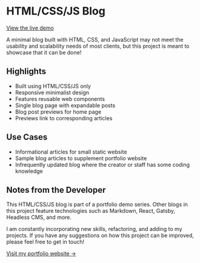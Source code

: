 # HTML/CSS/JS Blog

[View the live demo](https://christadejesus.github.io/html-css-js-blog/index.html)

A minimal blog built with HTML, CSS, and JavaScript may not meet the usability and scalability needs of most clients, but this project is meant to showcase that it can be done!
## Highlights

- Built using HTML/CSS/JS only
- Responsive minimalist design
- Features reusable web components
- Single blog page with expandable posts
- Blog post previews for home page
- Previews link to corresponding articles

## Use Cases

- Informational articles for small static website
- Sample blog articles to supplement portfolio website
- Infrequently updated blog where the creator or staff has some coding knowledge

## Notes from the Developer

This HTML/CSS/JS blog is part of a portfolio demo series. Other blogs in this project feature technologies such as Markdown, React, Gatsby, Headless CMS, and more.

I am constantly incorporating new skills, refactoring, and adding to my projects. If you have any suggestions on how this project can be improved, please feel free to get in touch!


[Visit my portfolio website ->](http://christadejesus.com)

